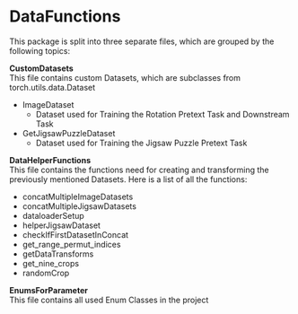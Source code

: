 # DataFunctions

This package is split into three separate files, which are grouped by the following topics:

**CustomDatasets** <br />
This file contains custom Datasets, which are subclasses from torch.utils.data.Dataset
- ImageDataset
  - Dataset used for Training the Rotation Pretext Task and Downstream Task
- GetJigsawPuzzleDataset
  - Dataset used for Training the Jigsaw Puzzle Pretext Task

**DataHelperFunctions** <br />
This file contains the functions need for creating and transforming the previously mentioned Datasets. 
Here is a list of all the functions:
- concatMultipleImageDatasets
- concatMultipleJigsawDatasets
- dataloaderSetup
- helperJigsawDataset
- checkIfFirstDatasetInConcat
- get_range_permut_indices
- getDataTransforms
- get_nine_crops
- randomCrop

**EnumsForParameter** <br />
This file contains all used Enum Classes in the project
